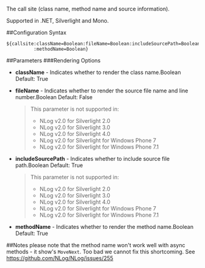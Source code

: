 The call site (class name, method name and source information). 

Supported in .NET, Silverlight and Mono.

##Configuration Syntax
```
${callsite:className=Boolean:fileName=Boolean:includeSourcePath=Boolean
          :methodName=Boolean}
```

##Parameters
###Rendering Options
* **className** - Indicates whether to render the class name.Boolean Default: True
* **fileName** - Indicates whether to render the source file name and line number.Boolean Default: False

  > This parameter is not supported in:
  > * NLog v2.0 for Silverlight 2.0
  > * NLog v2.0 for Silverlight 3.0
  > * NLog v2.0 for Silverlight 4.0
  > * NLog v2.0 for Silverlight for Windows Phone 7
  > * NLog v2.0 for Silverlight for Windows Phone 7.1

* **includeSourcePath** - Indicates whether to include source file path.Boolean Default: True

  > This parameter is not supported in:
  > * NLog v2.0 for Silverlight 2.0
  > * NLog v2.0 for Silverlight 3.0
  > * NLog v2.0 for Silverlight 4.0
  > * NLog v2.0 for Silverlight for Windows Phone 7
  > * NLog v2.0 for Silverlight for Windows Phone 7.1

* **methodName** - Indicates whether to render the method name.Boolean Default: True

##Notes
please note that the method name won't work well with async methods - it show's `MoveNext`. Too bad we cannot fix this shortcoming. See https://github.com/NLog/NLog/issues/255